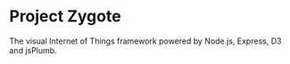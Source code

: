 Project Zygote
==============

The visual Internet of Things framework powered by Node.js, Express, D3 and jsPlumb.

